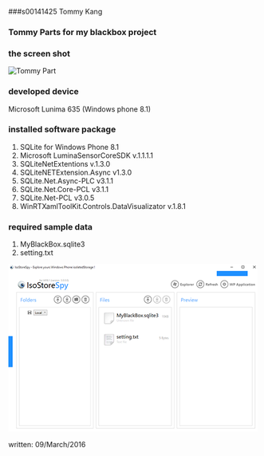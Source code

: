 ###s00141425 Tommy Kang
### Tommy Parts for my blackbox project

### the screen shot
![Tommy Part](./myblackbox-demo.gif)

### developed device
Microsoft Lunima 635 (Windows phone 8.1)

### installed software package
1. SQLite for Windows Phone 8.1
2. Microsoft LuminaSensorCoreSDK v.1.1.1.1
3. SQLiteNetExtentions v.1.3.0
4. SQLiteNETExtension.Async v1.3.0
5. SQLite.Net.Async-PLC v3.1.1
6. SQLite.Net.Core-PCL v3.1.1
7. SQLite.Net-PCL v3.0.5
8. WinRTXamlToolKit.Controls.DataVisualizator v.1.8.1

### required sample data
1. MyBlackBox.sqlite3
2. setting.txt

![sampledata](./inputdata.png)

written: 09/March/2016
